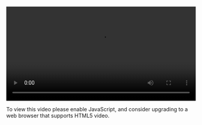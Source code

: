 <video controls="" style="width: 100%; display: block;"><source src="http://o86bpj665.bkt.clouddn.com/hand-in-hand-react/8-traditional-auth.mp4" type="video/mp4"><p>To view this video please enable JavaScript, and consider upgrading to a web browser that supports HTML5 video.</p></video>
